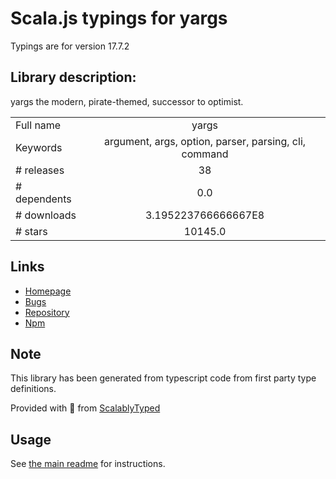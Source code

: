 
# Scala.js typings for yargs

Typings are for version 17.7.2

## Library description:
yargs the modern, pirate-themed, successor to optimist.

|                    |                 |
| ------------------ | :-------------: |
| Full name          | yargs |
| Keywords           | argument, args, option, parser, parsing, cli, command |
| # releases         | 38 |
| # dependents       | 0.0 |
| # downloads        | 3.195223766666667E8 |
| # stars            | 10145.0 |

## Links
- [Homepage](https://yargs.js.org/)
- [Bugs](https://github.com/yargs/yargs/issues)
- [Repository](https://github.com/yargs/yargs)
- [Npm](https://www.npmjs.com/package/yargs)
    


## Note
This library has been generated from typescript code from first party type definitions.

Provided with :purple_heart: from [ScalablyTyped](https://github.com/oyvindberg/ScalablyTyped)

## Usage
See [the main readme](../../readme.md) for instructions.


